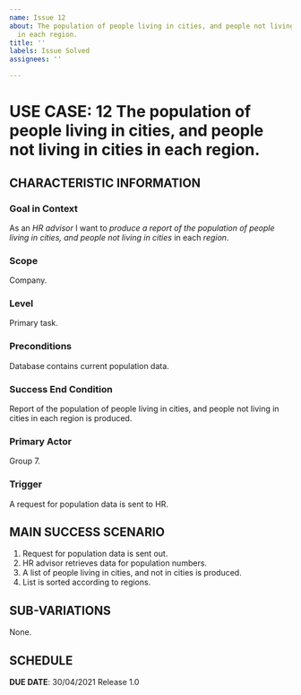 ```yaml
---
name: Issue 12
about: The population of people living in cities, and people not living in cities
  in each region.
title: ''
labels: Issue Solved
assignees: ''

---
```


# USE CASE: 12 The population of people living in cities, and people not living in cities in each region.

## CHARACTERISTIC INFORMATION

### Goal in Context

As an *HR advisor* I want to *produce a report of the population of people living in cities, and people not living in cities* in each *region*.

### Scope

Company.

### Level

Primary task.

### Preconditions

Database contains current population data.

### Success End Condition

Report of the population of people living in cities, and people not living in cities in each region is produced.


### Primary Actor

Group 7.

### Trigger

A request for population data is sent to HR.

## MAIN SUCCESS SCENARIO

1. Request for population data is sent out.
2. HR advisor retrieves data for population numbers.
3. A list of people living in cities, and not in cities is produced.
4. List is sorted according to regions.


## SUB-VARIATIONS

None.

## SCHEDULE

**DUE DATE**: 30/04/2021
 Release 1.0
